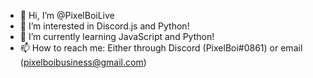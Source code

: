 - 👋 Hi, I’m @PixelBoiLive
- 👀 I’m interested in Discord.js and Python!
- 🌱 I’m currently learning JavaScript and Python!
- 📫 How to reach me: Either through Discord (PixelBoi#0861) or email (pixelboibusiness@gmail.com)
